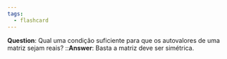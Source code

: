 ```yaml
---
tags:
  - flashcard
---
```

**Question**:  Qual uma condição suficiente para que os autovalores de uma matriz sejam reais?   ::**Answer**: Basta a matriz deve ser simétrica.